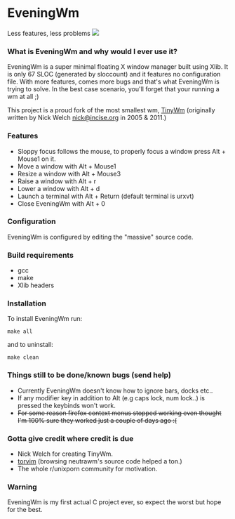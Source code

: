 # EveningWm

Less features, less problems
![](scrot.png)

### What is EveningWm and why would I ever use it?
EveningWm is a super minimal floating X window manager built using Xlib. It is only 67 SLOC (generated by sloccount) and it features no configuration file.
With more features, comes more bugs and that's what EveningWm is trying to solve. In the best case scenario, you'll forget that your running a wm at all ;)


This project is a proud fork of the most smallest wm, [TinyWm](http://incise.org/tinywm.html)
(originally written by Nick Welch <nick@incise.org> in 2005 & 2011.)

### Features
* Sloppy focus follows the mouse, to properly focus a window press Alt + Mouse1 on it.
* Move a window with Alt + Mouse1
* Resize a window with Alt + Mouse3
* Raise a window with Alt + r
* Lower a window with Alt + d
* Launch a terminal with Alt + Return (default terminal is urxvt)
* Close EveningWm with Alt + 0

### Configuration
EveningWm is configured by editing the "massive" source code.

### Build requirements
* gcc
* make
* Xlib headers

### Installation
To install EveningWm run:
```
make all
```

and to uninstall:
```
make clean
```

### Things still to be done/known bugs (send help)
* Currently EveningWm doesn't know how to ignore bars, docks etc..
* If any modifier key in addition to Alt (e.g caps lock, num lock..) is pressed the keybinds won't work.
* ~~For some reason firefox context menus stopped working even thought I'm 100% sure they worked just a couple of days ago :(~~

### Gotta give credit where credit is due
* Nick Welch for creating TinyWm.
* [torvim](https://github.com/torvim) (browsing neutrawm's source code helped a ton.)
* The whole r/unixporn community for motivation.

### Warning
EveningWm is my first actual C project ever, so expect the worst but hope for the best.